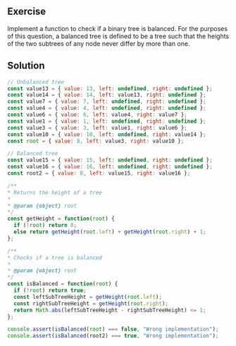 ## Exercise

Implement a function to check if a binary tree is balanced. For the purposes of this question, a balanced tree is defined to be a tree such that the heights of the two subtrees of any node never differ by more than one.

## Solution

```js
// Unbalanced tree
const value13 = { value: 13, left: undefined, right: undefined };
const value14 = { value: 14, left: value13, right: undefined };
const value7 = { value: 7, left: undefined, right: undefined };
const value4 = { value: 4, left: undefined, right: undefined };
const value6 = { value: 6, left: value4, right: value7 };
const value1 = { value: 1, left: undefined, right: undefined };
const value3 = { value: 3, left: value1, right: value6 };
const value10 = { value: 10, left: undefined, right: value14 };
const root = { value: 8, left: value3, right: value10 };

// Balanced tree
const value15 = { value: 15, left: undefined, right: undefined };
const value16 = { value: 16, left: undefined, right: undefined };
const root2 = { value: 8, left: value15, right: value16 };

/**
* Returns the height of a tree
*
* @param {object} root
*/
const getHeight = function(root) {
  if (!root) return 0;
  else return getHeight(root.left) + getHeight(root.right) + 1;
};

/**
* Checks if a tree is balanced
*
* @param {object} root
*/
const isBalanced = function(root) {
  if (!root) return true;
  const leftSubTreeHeight = getHeight(root.left);
  const rightSubTreeHeight = getHeight(root.right);
  return Math.abs(leftSubTreeHeight - rightSubTreeHeight) <= 1;
};

console.assert(isBalanced(root) === false, "Wrong implementation");
console.assert(isBalanced(root2) === true, "Wrong implementation");
```
